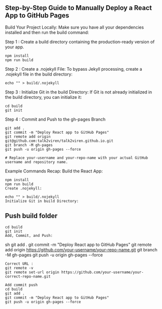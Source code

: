 ## Step-by-Step Guide to Manually Deploy a React App to GitHub Pages
Build Your Project Locally: Make sure you have all your dependencies installed and then run the build command:

Step 1 : Create a build directory containing the production-ready version of your app.

```
npm install
npm run build
```

Step 2 : Create a .nojekyll File: To bypass Jekyll processing, create a .nojekyll file in the build directory:

```
echo "" > build/.nojekyll
```

Step 3 : Initialize Git in the build Directory: If Git is not already initialized in the build directory, you can initialize it:

```
cd build
git init
```
Step 4 : Commit and Push to the gh-pages Branch

```
git add .
git commit -m "Deploy React app to GitHub Pages"
git remote add origin git@github.com:talk2viren/talk2viren.github.io.git
git branch -M gh-pages
git push -u origin gh-pages --force

# Replace your-username and your-repo-name with your actual GitHub username and repository name.
```
Example Commands Recap:
Build the React App:

```
npm install
npm run build
Create .nojekyll:
```

```
echo "" > build/.nojekyll
Initialize Git in build Directory:
```
## Push build folder

```
cd build
git init
Add, Commit, and Push:
```
sh
git add .
git commit -m "Deploy React app to GitHub Pages"
git remote add origin https://github.com/your-username/your-repo-name.git
git branch -M gh-pages
git push -u origin gh-pages --force


```
Correct URL :
git remote -v
git remote set-url origin https://github.com/your-username/your-correct-repo-name.git
```
```
Add commit push
cd build
git add .
git commit -m "Deploy React app to GitHub Pages"
git push -u origin gh-pages --force
```
